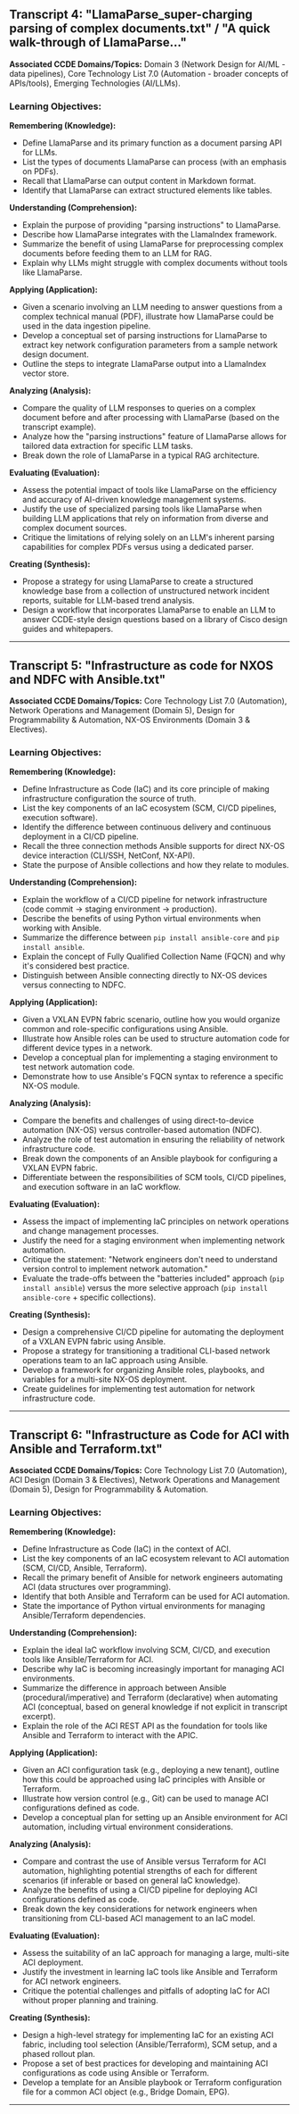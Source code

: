 


## Transcript 4: "LlamaParse_super-charging parsing of complex documents.txt" / "A quick walk-through of LlamaParse..."

**Associated CCDE Domains/Topics:** Domain 3 (Network Design for AI/ML - data pipelines), Core Technology List 7.0 (Automation - broader concepts of APIs/tools), Emerging Technologies (AI/LLMs).

### Learning Objectives:

**Remembering (Knowledge):**
*   Define LlamaParse and its primary function as a document parsing API for LLMs.
*   List the types of documents LlamaParse can process (with an emphasis on PDFs).
*   Recall that LlamaParse can output content in Markdown format.
*   Identify that LlamaParse can extract structured elements like tables.

**Understanding (Comprehension):**
*   Explain the purpose of providing "parsing instructions" to LlamaParse.
*   Describe how LlamaParse integrates with the LlamaIndex framework.
*   Summarize the benefit of using LlamaParse for preprocessing complex documents before feeding them to an LLM for RAG.
*   Explain why LLMs might struggle with complex documents without tools like LlamaParse.

**Applying (Application):**
*   Given a scenario involving an LLM needing to answer questions from a complex technical manual (PDF), illustrate how LlamaParse could be used in the data ingestion pipeline.
*   Develop a conceptual set of parsing instructions for LlamaParse to extract key network configuration parameters from a sample network design document.
*   Outline the steps to integrate LlamaParse output into a LlamaIndex vector store.

**Analyzing (Analysis):**
*   Compare the quality of LLM responses to queries on a complex document before and after processing with LlamaParse (based on the transcript example).
*   Analyze how the "parsing instructions" feature of LlamaParse allows for tailored data extraction for specific LLM tasks.
*   Break down the role of LlamaParse in a typical RAG architecture.

**Evaluating (Evaluation):**
*   Assess the potential impact of tools like LlamaParse on the efficiency and accuracy of AI-driven knowledge management systems.
*   Justify the use of specialized parsing tools like LlamaParse when building LLM applications that rely on information from diverse and complex document sources.
*   Critique the limitations of relying solely on an LLM's inherent parsing capabilities for complex PDFs versus using a dedicated parser.

**Creating (Synthesis):**
*   Propose a strategy for using LlamaParse to create a structured knowledge base from a collection of unstructured network incident reports, suitable for LLM-based trend analysis.
*   Design a workflow that incorporates LlamaParse to enable an LLM to answer CCDE-style design questions based on a library of Cisco design guides and whitepapers.

---



## Transcript 5: "Infrastructure as code for NXOS and NDFC with Ansible.txt"

**Associated CCDE Domains/Topics:** Core Technology List 7.0 (Automation), Network Operations and Management (Domain 5), Design for Programmability & Automation, NX-OS Environments (Domain 3 & Electives).

### Learning Objectives:

**Remembering (Knowledge):**
*   Define Infrastructure as Code (IaC) and its core principle of making infrastructure configuration the source of truth.
*   List the key components of an IaC ecosystem (SCM, CI/CD pipelines, execution software).
*   Identify the difference between continuous delivery and continuous deployment in a CI/CD pipeline.
*   Recall the three connection methods Ansible supports for direct NX-OS device interaction (CLI/SSH, NetConf, NX-API).
*   State the purpose of Ansible collections and how they relate to modules.

**Understanding (Comprehension):**
*   Explain the workflow of a CI/CD pipeline for network infrastructure (code commit → staging environment → production).
*   Describe the benefits of using Python virtual environments when working with Ansible.
*   Summarize the difference between `pip install ansible-core` and `pip install ansible`.
*   Explain the concept of Fully Qualified Collection Name (FQCN) and why it's considered best practice.
*   Distinguish between Ansible connecting directly to NX-OS devices versus connecting to NDFC.

**Applying (Application):**
*   Given a VXLAN EVPN fabric scenario, outline how you would organize common and role-specific configurations using Ansible.
*   Illustrate how Ansible roles can be used to structure automation code for different device types in a network.
*   Develop a conceptual plan for implementing a staging environment to test network automation code.
*   Demonstrate how to use Ansible's FQCN syntax to reference a specific NX-OS module.

**Analyzing (Analysis):**
*   Compare the benefits and challenges of using direct-to-device automation (NX-OS) versus controller-based automation (NDFC).
*   Analyze the role of test automation in ensuring the reliability of network infrastructure code.
*   Break down the components of an Ansible playbook for configuring a VXLAN EVPN fabric.
*   Differentiate between the responsibilities of SCM tools, CI/CD pipelines, and execution software in an IaC workflow.

**Evaluating (Evaluation):**
*   Assess the impact of implementing IaC principles on network operations and change management processes.
*   Justify the need for a staging environment when implementing network automation.
*   Critique the statement: "Network engineers don't need to understand version control to implement network automation."
*   Evaluate the trade-offs between the "batteries included" approach (`pip install ansible`) versus the more selective approach (`pip install ansible-core` + specific collections).

**Creating (Synthesis):**
*   Design a comprehensive CI/CD pipeline for automating the deployment of a VXLAN EVPN fabric using Ansible.
*   Propose a strategy for transitioning a traditional CLI-based network operations team to an IaC approach using Ansible.
*   Develop a framework for organizing Ansible roles, playbooks, and variables for a multi-site NX-OS deployment.
*   Create guidelines for implementing test automation for network infrastructure code.

---



## Transcript 6: "Infrastructure as Code for ACI with Ansible and Terraform.txt"

**Associated CCDE Domains/Topics:** Core Technology List 7.0 (Automation), ACI Design (Domain 3 & Electives), Network Operations and Management (Domain 5), Design for Programmability & Automation.

### Learning Objectives:

**Remembering (Knowledge):**
*   Define Infrastructure as Code (IaC) in the context of ACI.
*   List the key components of an IaC ecosystem relevant to ACI automation (SCM, CI/CD, Ansible, Terraform).
*   Recall the primary benefit of Ansible for network engineers automating ACI (data structures over programming).
*   Identify that both Ansible and Terraform can be used for ACI automation.
*   State the importance of Python virtual environments for managing Ansible/Terraform dependencies.

**Understanding (Comprehension):**
*   Explain the ideal IaC workflow involving SCM, CI/CD, and execution tools like Ansible/Terraform for ACI.
*   Describe why IaC is becoming increasingly important for managing ACI environments.
*   Summarize the difference in approach between Ansible (procedural/imperative) and Terraform (declarative) when automating ACI (conceptual, based on general knowledge if not explicit in transcript excerpt).
*   Explain the role of the ACI REST API as the foundation for tools like Ansible and Terraform to interact with the APIC.

**Applying (Application):**
*   Given an ACI configuration task (e.g., deploying a new tenant), outline how this could be approached using IaC principles with Ansible or Terraform.
*   Illustrate how version control (e.g., Git) can be used to manage ACI configurations defined as code.
*   Develop a conceptual plan for setting up an Ansible environment for ACI automation, including virtual environment considerations.

**Analyzing (Analysis):**
*   Compare and contrast the use of Ansible versus Terraform for ACI automation, highlighting potential strengths of each for different scenarios (if inferable or based on general IaC knowledge).
*   Analyze the benefits of using a CI/CD pipeline for deploying ACI configurations defined as code.
*   Break down the key considerations for network engineers when transitioning from CLI-based ACI management to an IaC model.

**Evaluating (Evaluation):**
*   Assess the suitability of an IaC approach for managing a large, multi-site ACI deployment.
*   Justify the investment in learning IaC tools like Ansible and Terraform for ACI network engineers.
*   Critique the potential challenges and pitfalls of adopting IaC for ACI without proper planning and training.

**Creating (Synthesis):**
*   Design a high-level strategy for implementing IaC for an existing ACI fabric, including tool selection (Ansible/Terraform), SCM setup, and a phased rollout plan.
*   Propose a set of best practices for developing and maintaining ACI configurations as code using Ansible or Terraform.
*   Develop a template for an Ansible playbook or Terraform configuration file for a common ACI object (e.g., Bridge Domain, EPG).

---

